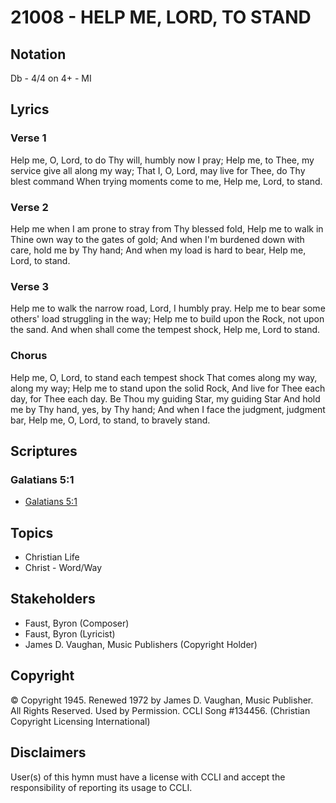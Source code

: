 # 21008 - HELP ME, LORD, TO STAND

## Notation

Db - 4/4 on 4+ - MI

## Lyrics

### Verse 1

Help me, O, Lord, to do Thy will, humbly now I pray; Help me, to Thee, my service give all along my way; That I, O, Lord, may live for Thee, do Thy blest command When trying moments come to me, Help me, Lord, to stand.

### Verse 2

Help me when I am prone to stray from Thy blessed fold, Help me to walk in Thine own way to the gates of gold; And when I'm burdened down with care, hold me by Thy hand; And when my load is hard to bear, Help me, Lord, to stand.

### Verse 3

Help me to walk the narrow road, Lord, I humbly pray. Help me to bear some others' load  struggling in the way; Help me to build upon the Rock, not upon the sand. And when shall come the tempest shock, Help me, Lord to stand.

### Chorus

Help me, O, Lord, to stand each tempest shock That comes along my way, along my way; Help me to stand upon the solid Rock, And live for Thee each day, for Thee each day. Be Thou my guiding Star, my guiding Star And hold me by Thy hand, yes, by Thy hand; And when I face the judgment, judgment bar, Help me, O, Lord, to stand, to bravely stand. 


## Scriptures

### Galatians 5:1

- [Galatians 5:1](https://www.biblegateway.com/passage/?search=Galatians%205%3A1)


## Topics

- Christian Life
- Christ - Word/Way

## Stakeholders

- Faust, Byron (Composer)
- Faust, Byron (Lyricist)
- James D. Vaughan, Music Publishers (Copyright Holder)

## Copyright

© Copyright 1945. Renewed 1972 by James D. Vaughan, Music Publisher. All Rights Reserved. Used by Permission. CCLI Song #134456.
(Christian Copyright Licensing International)

## Disclaimers

User(s) of this hymn must have a license with CCLI and accept the responsibility of reporting its usage to CCLI.

